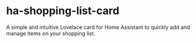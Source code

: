 # ha-shopping-list-card
A simple and intuitive Lovelace card for Home Assistant to quickly add and manage items on your shopping list.
